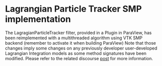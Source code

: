# Lagrangian Particle Tracker SMP implementation

The LagragianParticleTracker filter, provided in a Plugin in ParaView,
has been reimplemented with a multithreaded algorithm using VTK SMP backend
(remember to activate it when building ParaView)
Note that those changes imply some changes on any previously developer user-developed
Lagrangian Integration models as some method signatures have been modified.
Please refer to the related discourse
[post](https://discourse.paraview.org/t/new-multithreaded-lagrangianparticletracker/1838)
for more information.
